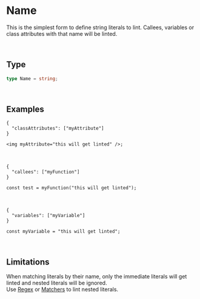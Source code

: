 # Name

This is the simplest form to define string literals to lint. Callees, variables or class attributes with that name will be linted.

<br/>

## Type

```ts
type Name = string;
```

<br/>

## Examples

```jsonc
{
  "classAttributes": ["myAttribute"]
}
```

```tsx
<img myAttribute="this will get linted" />;
```

<br/>

```jsonc
{
  "callees": ["myFunction"]
}
```

```tsx
const test = myFunction("this will get linted");
```

<br/>

```jsonc
{
  "variables": ["myVariable"]
}
```

```tsx
const myVariable = "this will get linted";
```

<br/>

## Limitations

When matching literals by their name, only the immediate literals will get linted and nested literals will be ignored.  
Use [Regex](./regex.md) or [Matchers](./matchers.md) to lint nested literals.
